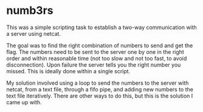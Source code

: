 # numb3rs

This was a simple scripting task to establish a two-way communication with a server using netcat.

The goal was to find the right combination of numbers to send and get the flag. The numbers need to be sent to the server one by one in the right order and within reasonable time (not too slow and not too fast, to avoid disconnection). Upon failure the server tells you the right number you missed. This is ideally done within a single script.

My solution involved using a loop to send the numbers to the server with netcat, from a text file, through a fifo pipe, and adding new numbers to the text file iteratively.
There are other ways to do this, but this is the solution I came up with.
